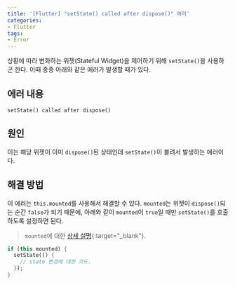 ```yaml
---
title: '[Flutter] "setState() called after dispose()" 에러'
categories:
- Flutter
tags:
- Error
---
```


상황에 따라 변화하는 위젯(Stateful Widget)을 제어하기 위해 `setState()`을 사용하곤 한다. 이때 종종 아래와 같은 에러가 발생할 때가 있다.

## 에러 내용

``` console
setState() called after dispose()
```

## 원인

이는 해당 위젯이 이미 `dispose()`된 상태인데 `setState()`이 불려서 발생하는 에러이다.

## 해결 방법

이 에러는 `this.mounted`를 사용해서 해결할 수 있다. `mounted`는 위젯이 `dispose()`되는 순간 `false`가 되기 때문에, 아래와 같이 `mounted`이 `true`일 때만 `setState()`를 호출하도록 설정하면 된다.

> `mounted`에 대한 [상세 설명](https://api.flutter.dev/flutter/widgets/State/mounted.html){:target="_blank"}.

``` dart
if (this.mounted) {
  setState(() {
    // state 변경에 대한 코드.
  });
}
```
